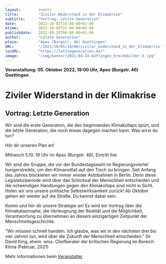 ```yaml
---
layout:        events
title:         "Ziviler Widerstand in der Klimakrise"
subtitle:      "Vortrag: Letzte Generation"
date:          2022-10-05T19:00:00+02:00
etime:         2022-10-05T21:00:00+02:00
publishdate:   2022-09-28T00:00:00+01:00
author:        "Letzte Generation"
place:         "Apex (Burgstr. 46) Goettingen"
URL:           "/2022/10/05/19/00/ziviler_widerstand_in_der_klimakrise"
locURL:        "https://letztegeneration.de/"
image:         "/img/banner/2021-04-24-Göttingen_Kreidebilder_6.jpg"
---
```


**Veranstaltung: 05. Oktober 2022, 19:00 Uhr, Apex (Burgstr. 46) Goettingen**

Ziviler Widerstand in der Klimakrise
===========

Vortrag: Letzte Generation
-----------
Wir sind die erste Generation, die den beginnenden Klimakollaps spürt, und die letzte Generation, die noch etwas dagegen machen kann. Was wirst du tun?

Hör dir unseren Plan an!

Mittwoch 5.10. 19 Uhr im Apex (Burgstr. 46), Eintritt frei

Wir sind die Gruppe, die vor der Bundestagswahl im Regierungsviertel hungerstreikte, um den Klimanotfall auf den Tisch zu bringen. Seit Anfang des Jahres blockieren wir immer wieder Autobahnen in Berlin. Denn diese Legislaturperiode wird über das Schicksal der Menschheit entscheiden und die notwendigen Handlungen gegen den Klimakollaps sind nicht in Sicht. Holen wir uns unsere politische Selbstwirksamkeit zurück! Ab Oktober gehen wir wieder auf die Straße. Du kannst dabei sein.

Komm und hör dir unsere Strategie an! Es wird ein Vortrag über die Klimakatastrophe, die Verleugnung der Realität und die Möglichkeit, Verantwortung zu übernehmen an diesem einzigartigen Zeitpunkt der Menschheitsgeschichte.

"Wir müssen schnell handeln. Ich glaube, was wir in den nächsten drei bis vier Jahren tun, wird über die Zukunft der Menschheit
entscheiden." Sir David King, ehem. wiss. Chefberater der britischen Regierung im Bereich Klima (Februar, 2021)


Mehr Informationen beim [Veranstalter](https://letztegeneration.de/)
